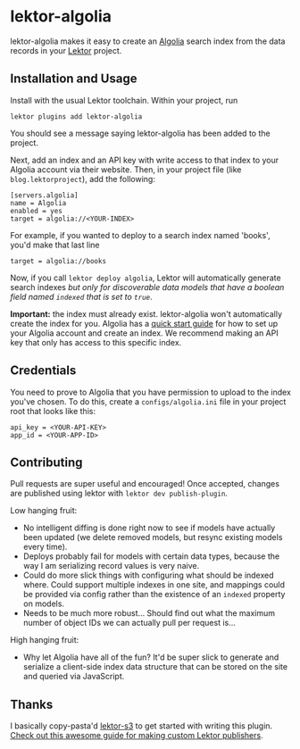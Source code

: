 # lektor-algolia #

lektor-algolia makes it easy to create an [Algolia](https://www.algolia.com) search index
from the data records in your [Lektor](https://github.com/lektor/lektor) project.

## Installation and Usage ##
Install with the usual Lektor toolchain. Within your project, run
```
lektor plugins add lektor-algolia
```
You should see a message saying lektor-algolia has been added to the project.

Next, add an index and an API key with write access to that index to your
Algolia account via their website. Then, in your project file
(like `blog.lektorproject`), add the following:

```
[servers.algolia]
name = Algolia
enabled = yes
target = algolia://<YOUR-INDEX>
```

For example, if you wanted to deploy to a search index named 'books',
you'd make that last line

```
target = algolia://books
```

Now, if you call `lektor deploy algolia`, Lektor will automatically generate
search indexes *but only for discoverable data models that have a boolean field named `indexed`
that is set to `true`*.

**Important:** the index must already exist. lektor-algolia won't
automatically create the index for you. Algolia has a [quick start guide](https://www.algolia.com/doc/tutorials/getting-started-realtime-search)
for how to set up your Algolia account and create an index. We recommend making
an API key that only has access to this specific index.

## Credentials ##

You need to prove to Algolia that you have permission to upload to the
index you've chosen. To do this, create a `configs/algolia.ini` file in your project root that looks like this:

```
api_key = <YOUR-API-KEY>
app_id = <YOUR-APP-ID>
```

## Contributing ##

Pull requests are super useful and encouraged! Once accepted, changes
are published using lektor with `lektor dev publish-plugin`.

Low hanging fruit:

- No intelligent diffing is done right now to see if models have actually been updated (we delete removed models, but resync existing models every time).
- Deploys probably fail for models with certain data types, because the way I am serializing record values is very naive.
- Could do more slick things with configuring what should be indexed where. Could support multiple indexes in one site,
  and mappings could be provided via config rather than the existence of an `indexed` property on models.
- Needs to be much more robust... Should find out what the maximum number of object IDs we can actually pull per request is...

High hanging fruit:

- Why let Algolia have all of the fun? It'd be super slick to generate and serialize a client-side index data structure that can be stored on the site and queried via JavaScript.

## Thanks ##

I basically copy-pasta'd [lektor-s3](https://github.com/spenczar/lektor-s3) to get started with writing this plugin.
[Check out this awesome guide for making custom Lektor publishers](http://spenczar.com/posts/2015/Dec/24/lektor-publisher-plugin/).
